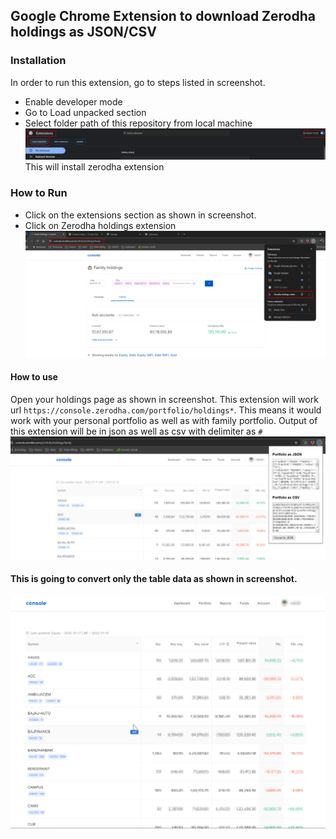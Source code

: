## Google Chrome Extension to download Zerodha holdings as JSON/CSV

### Installation
In order to run this extension, go to steps listed in screenshot.
- Enable developer mode
- Go to Load unpacked section
- Select folder path of this repository from local machine
![Enable extension settings in chrome](assets/Chrome%20settings.png)
This will install zerodha extension


### How to Run
- Click on the extensions section as shown in screenshot.
- Click on Zerodha holdings extension
![How to run](assets/ZerodhaPortfolipPage.png)

#### How to use
Open your holdings page as shown in screenshot. This extension will work url `https://console.zerodha.com/portfolio/holdings*`. This means it would work with your personal portfolio as well as with family portfolio. Output of this extension will be in json as well as csv with delimiter as `#`
![Output](assets/Output.png)

#### This is going to convert only the table data as shown in screenshot.
![What it is going to convert](assets/HoldingsTable.png)